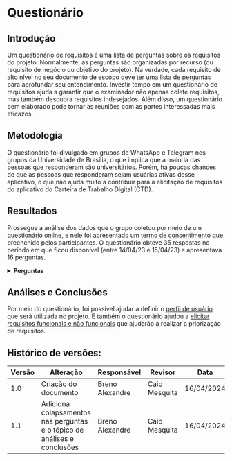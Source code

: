 # Questionário

## Introdução

Um questionário de requisitos é uma lista de perguntas sobre os requisitos do projeto. Normalmente, as perguntas são organizadas por recurso (ou requisito de negócio ou objetivo do projeto).
Na verdade, cada requisito de alto nível no seu documento de escopo deve ter uma lista de perguntas para aprofundar seu entendimento.
Investir tempo em um questionário de requisitos ajuda a garantir que o examinador não apenas colete requisitos, mas também descubra requisitos indesejados.
Além disso, um questionário bem elaborado pode tornar as reuniões com as partes interessadas mais eficazes.

## Metodologia

O questionário foi divulgado em grupos de WhatsApp e Telegram nos grupos da Universidade de Brasília, o que implica que a maioria das pessoas que responderam são universitários.
Porém, há poucas chances de que as pessoas que responderam sejam usuárias ativas desse aplicativo, o que não ajuda muito a contribuir para a elicitação de requisitos do aplicativo do Carteira de Trabalho
Digital (CTD).

## Resultados

Prossegue a análise dos dados que o grupo coletou por meio de um questionário online, e nele foi apresentado um [termo de consentimento](./TermoConsentimento01.md) que 
preenchido pelos participantes.
O questionário obteve 35 respostas no período em que ficou disponível (entre 14/04/23 e 15/04/23) e apresentava 16 perguntas.

<details>
  <summary><b> Perguntas </b></summary>
<center>
<font size="2"><p style="text-align: center"> Figura 1: Pergunta nº 1. </p></font>
<img alt="pergunta 1" src="assets/imagens_questionario/pergunta1_questionario.jpeg" width="600">
<font size="2"><p style="text-align: center"> 

Fonte: [Breno Alexandre](https://github.com/brenoalexandre0). </p></font>
</center>

<center>
<font size="2"><p style="text-align: center"> Figura 2: Pergunta nº 2. </p></font>
<img alt="pergunta 2" src="assets/imagens_questionario/pergunta2_questionario.jpeg" width="600">
<font size="2"><p style="text-align: center"> 

Fonte: [Breno Alexandre](https://github.com/brenoalexandre0). </p></font>
</center>

<center>
<font size="2"><p style="text-align: center"> Figura 3: Pergunta nº 3. </p></font>
<img alt="pergunta 3" src="assets/imagens_questionario/pergunta3_questionario.jpeg" width="600">
<font size="2"><p style="text-align: center"> 

Fonte: [Breno Alexandre](https://github.com/brenoalexandre0). </p></font>
</center>

<center>
<font size="2"><p style="text-align: center"> Figura 4: Pergunta nº 4. </p></font>
<img alt="pergunta 4" src="assets/imagens_questionario/pergunta4_questionario.jpeg" width="600">
<font size="2"><p style="text-align: center"> 

Fonte: [Breno Alexandre](https://github.com/brenoalexandre0). </p></font>
</center>

<center>
<font size="2"><p style="text-align: center"> Figura 5: Pergunta nº 5. </p></font>
<img alt="pergunta 5" src="assets/imagens_questionario/pergunta5_questionario.jpeg" width="600">
<font size="2"><p style="text-align: center"> 

Fonte: [Breno Alexandre](https://github.com/brenoalexandre0). </p></font>
</center>

<center>
<font size="2"><p style="text-align: center"> Figura 6: Pergunta nº 6. </p></font>
<img alt="pergunta 6" src="assets/imagens_questionario/pergunta6_questionario.jpeg" width="600">
<font size="2"><p style="text-align: center"> 

Fonte: [Breno Alexandre](https://github.com/brenoalexandre0). </p></font>
</center>

<center>
<font size="2"><p style="text-align: center"> Figura 7: Pergunta nº 7. </p></font>
<img alt="pergunta 7" src="assets/imagens_questionario/pergunta7_questionario.jpeg" width="600">
<font size="2"><p style="text-align: center"> 

Fonte: [Breno Alexandre](https://github.com/brenoalexandre0). </p></font>
</center>

<center>
<font size="2"><p style="text-align: center"> Figura 8: Pergunta nº 8. </p></font>
<img alt="pergunta 8" src="assets/imagens_questionario/pergunta8_questionario.jpeg" width="600">

Fonte: [Breno Alexandre](https://github.com/brenoalexandre0). </p></font>
</center>

<center>
<font size="2"><p style="text-align: center"> Figura 9: Pergunta nº 9. </p></font>
<img alt="pergunta 9" src="assets/imagens_questionario/pergunta9_questionario.jpeg" width="600">
<font size="2"><p style="text-align: center"> 

Fonte: [Breno Alexandre](https://github.com/brenoalexandre0). </p></font>
</center>

<center>
<font size="2"><p style="text-align: center"> Figura 10: Pergunta nº 10. </p></font>

<img alt="pergunta 10" src="assets/imagens_questionario/pergunta10_questionario.jpeg" width="600">

<font size="2"><p style="text-align: center"> 

Fonte: [Breno Alexandre](https://github.com/brenoalexandre0). </p></font>
</center>

<center>
<font size="2"><p style="text-align: center"> Figura 11: Pergunta nº 11. </p></font>
<img alt="pergunta 11" src="assets/imagens_questionario/pergunta11_questionario.jpeg" width="600">
<font size="2"><p style="text-align: center"> 

Fonte: [Breno Alexandre](https://github.com/brenoalexandre0). </p></font>
</center>

<center>
<font size="2"><p style="text-align: center"> Figura 12: Pergunta nº 12. </p></font>
<img alt="pergunta 12" src="assets/imagens_questionario/pergunta12_questionario.jpeg" width="600">
<font size="2"><p style="text-align: center"> 

Fonte: [Breno Alexandre](https://github.com/brenoalexandre0). </p></font>
</center>

<center>
<font size="2"><p style="text-align: center"> Figura 13: Pergunta nº 13. </p></font>
<img alt="pergunta 13" src="assets/imagens_questionario/pergunta13_questionario.jpeg" width="600">
<font size="2"><p style="text-align: center"> 

Fonte: [Breno Alexandre](https://github.com/brenoalexandre0). </p></font>
</center>

<center>
<font size="2"><p style="text-align: center"> Figura 14: Pergunta nº 14. </p></font>
<img alt="pergunta 14" src="assets/imagens_questionario/pergunta14_questionario.jpeg" width="600">
<font size="2"><p style="text-align: center"> 

Fonte: [Breno Alexandre](https://github.com/brenoalexandre0). </p></font>
</center>

<center>
<font size="2"><p style="text-align: center"> Figura 15: Pergunta nº 15. </p></font>
<img alt="pergunta 15" src="assets/imagens_questionario/pergunta15_questionario.jpeg" width="400">

<font size="2"><p style="text-align: center"> 

Fonte: [Breno Alexandre](https://github.com/brenoalexandre0). </p></font>
 
</center>

<center>
<font size="2"><p style="text-align: center"> Figura 16: Pergunta nº 16. </p></font>

<img alt="pergunta 16" src="assets/imagens_questionario/pergunta16_questionario.jpeg" width="400">

<font size="2"><p style="text-align: center"> 

Fonte: [Breno Alexandre](https://github.com/brenoalexandre0). </p></font>
</center>
</details>

## Análises e Conclusões

Por meio do questionário, foi possível ajudar a definir o [perfil de usuário](https://github.com/Requisitos-de-Software/2024.1-CarteiradeTrabalhoDigital/blob/main/docs/Elicitacao/PerfilDeUsuario.md) que será utilizada no projeto.
E também o questionário ajudou a [elicitar requisitos funcionais e não funcionais](https://github.com/Requisitos-de-Software/2024.1-CarteiradeTrabalhoDigital/blob/main/docs/Elicitacao/RequisitosElicitados.md) que ajudarão a realizar a priorização de requisitos.


 ## Histórico de versões:

| Versão | Alteração                                                                | Responsável     | Revisor         | Data       |
| ------ | ------------------------------------------------------------------------ | --------------- | --------------- | ---------- |
| 1.0    | Criação do documento                                                     | Breno Alexandre | Caio Mesquita   | 16/04/2024 |
| 1.1    | Adiciona colapsamentos nas perguntas e o tópico de análises e conclusões | Breno Alexandre | Caio Mesquita   | 16/04/2024 |

